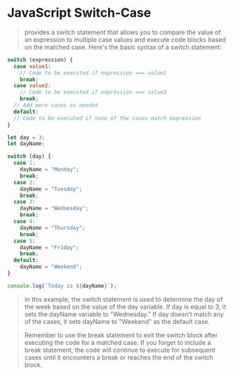 # JavaScript Switch-Case

> provides a switch statement that allows you to compare the value of an expression to multiple case values and execute code blocks based on the matched case. Here's the basic syntax of a switch statement:

```javascript
switch (expression) {
  case value1:
    // Code to be executed if expression === value1
    break;
  case value2:
    // Code to be executed if expression === value2
    break;
  // Add more cases as needed
  default:
  // Code to be executed if none of the cases match expression
}
```

```javascript
let day = 3;
let dayName;

switch (day) {
  case 1:
    dayName = "Monday";
    break;
  case 2:
    dayName = "Tuesday";
    break;
  case 3:
    dayName = "Wednesday";
    break;
  case 4:
    dayName = "Thursday";
    break;
  case 5:
    dayName = "Friday";
    break;
  default:
    dayName = "Weekend";
}

console.log(`Today is ${dayName}`);
```

> In this example, the switch statement is used to determine the day of the week based on the value of the day variable. If day is equal to 3, it sets the dayName variable to "Wednesday." If day doesn't match any of the cases, it sets dayName to "Weekend" as the default case.

> Remember to use the break statement to exit the switch block after executing the code for a matched case. If you forget to include a break statement, the code will continue to execute for subsequent cases until it encounters a break or reaches the end of the switch block.
